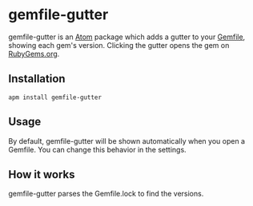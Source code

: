 # gemfile-gutter

gemfile-gutter is an [Atom](https://atom.io/) package which adds a gutter to your [Gemfile](https://bundler.io/gemfile.html), showing each gem's version.
Clicking the gutter opens the gem on [RubyGems.org](https://rubygems.org/).

## Installation

```
apm install gemfile-gutter
```

## Usage

By default, gemfile-gutter will be shown automatically when you open a Gemfile.
You can change this behavior in the settings.


## How it works

gemfile-gutter parses the Gemfile.lock to find the versions.
